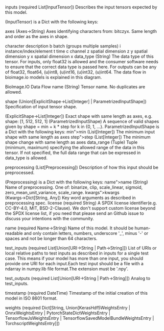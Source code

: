 inputs (required List[InputTensor]) Describes the input tensors expected by this model.

(InputTensor) is a Dict with the following keys:

axes (Axes→String) Axes identifying characters from: bitczyx. Same length and order as the axes in shape.

character	description
b	batch (groups multiple samples)
i	instance/index/element
t	time
c	channel
z	spatial dimension z
y	spatial dimension y
x	spatial dimension x
data_type (String) The data type of this tensor. For inputs, only float32 is allowed and the consumer software needs to ensure that the correct data type is passed here. For outputs can be any of float32, float64, (u)int8, (u)int16, (u)int32, (u)int64. The data flow in bioimage.io models is explained in this diagram.

BioImage.IO Data Flow
name (String) Tensor name. No duplicates are allowed.

shape (Union[ExplicitShape→List[Integer] | ParametrizedInputShape]) Specification of input tensor shape.

(ExplicitShape→List[Integer]) Exact shape with same length as axes, e.g. shape: [1, 512, 512, 1]
(ParametrizedInputShape) A sequence of valid shapes given by shape = min + k * step for k in {0, 1, ...}. ParametrizedInputShape is a Dict with the following keys:
min">min (List[Integer]) The minimum input shape with same length as axes
step">step (List[Integer]) The minimum shape change with same length as axes
data_range (Tuple) Tuple (minimum, maximum) specifying the allowed range of the data in this tensor. If not specified, the full data range that can be expressed in data_type is allowed.

preprocessing (List[Preprocessing]) Description of how this input should be preprocessed.

(Preprocessing) is a Dict with the following keys:
name">name (String) Name of preprocessing. One of: binarize, clip, scale_linear, sigmoid, zero_mean_unit_variance, scale_range.
kwargs">kwargs (Kwargs→Dict[String, Any]) Key word arguments as described in preprocessing spec.
license (required String) A SPDX license identifier(e.g. CC-BY-4.0, MIT, BSD-2-Clause). We don't support custom license beyond the SPDX license list, if you need that please send an Github issue to discuss your intentions with the community.

name (required Name→String) Name of this model. It should be human-readable and only contain letters, numbers, underscore '_', minus '-' or spaces and not be longer than 64 characters.

test_inputs (required List[Union[URI→String | Path→String]]) List of URIs or local relative paths to test inputs as described in inputs for a single test case. This means if your model has more than one input, you should provide one URI for each input.Each test input should be a file with a ndarray in numpy.lib file format.The extension must be '.npy'.

test_outputs (required List[Union[URI→String | Path→String]]) Analog to test_inputs.

timestamp (required DateTime) Timestamp of the initial creation of this model in ISO 8601 format.

weights (required Dict[String, Union[KerasHdf5WeightsEntry | OnnxWeightsEntry | PytorchStateDictWeightsEntry | TensorflowJsWeightsEntry | TensorflowSavedModelBundleWeightsEntry | TorchscriptWeightsEntry]])
